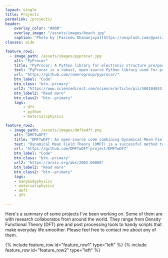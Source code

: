 ```yaml
---
layout: single
title: Projects
permalink: /projects/
header:
    overlay_color: "#000"
    overlay_image: "/assets/images/beach.jpg"
    caption: "Photo by [Pasindu Dhananjaya](https://unsplash.com/@pasiiijay) on [Unsplash](https://unsplash.com)"
classes: wide 

feature_row1:
  - image_path: /assets/images/pyprocar.jpg
    alt: "PyProcar"
    title: "PyProcar: A Python library for electronic structure pre/post-processing" 
    text: "PyProcar is a robust, open-source Python library used for pre- and post-processing of the electronic structure data coming from DFT calculations. PyProcar provides a set of functions that manage the PROCAR file obtained from Vasp and Abinit. Basically, the PROCAR file is a projection of the Kohn-Sham states over atomic orbitals. That projection is performed to every k-point in the considered mesh, every energy band and every atom. PyProcar is capable of performing a multitude of tasks including plotting plain and spin/atom/orbital projected band structures and Fermi surfaces- both in 2D and 3D, Fermi velocity plots, unfolding bands of a super cell, comparing band structures from multiple DFT calculations and generating a k-path for a given crystal structure."
    url: "https://github.com/romerogroup/pyprocar/"
    btn_label: "Code"
    btn_class: "btn--primary"
    url2: "https://www.sciencedirect.com/science/article/pii/S0010465519303935"
    btn_label2: "Read more"
    btn_class2: "btn--primary" 
    tags: 
        - dft
        - python
        - materialsphysics

feature_row2:
  - image_path: /assets/images/dmftwdft.png
    alt: "DMFTwDFT"
    title: "DMFTwDFT: An open-source code combining Dynamical Mean Field Theory with various Density Functional Theory packages"
    text: "Dynamical Mean Field Theory (DMFT) is a successful method to compute the electronic structure of strongly correlated materials, especially when it is combined with density functional theory (DFT). Here, we present an open-source computational package (and a library) combining DMFT with various DFT codes interfaced through the Wannier90 package. The correlated subspace is expanded as a linear combination of Wannier functions introduced in the DMFT approach as local orbitals. In particular, we provide a library mode for computing the DMFT density matrix. This library can be linked and then internally called from any DFT package, assuming that a set of localized orbitals can be generated in the correlated subspace. The existence of this library allows developers of other DFT codes to interface with our package and achieve the charge-self-consistency within DFT+DMFT loops. To test and check our implementation, we computed the density of states and the band structure of well-known correlated materials, namely LaNiO3, SrVO3, and NiO. The obtained results are compared to those obtained from other DFT+DMFT implementations."
    url: "https://github.com/DMFTwDFT-project/DMFTwDFT"
    btn_label: "Code"
    btn_class: "btn--primary"
    url2: "https://arxiv.org/abs/2002.00068"
    btn_label2: "Read more"
    btn_class2: "btn--primary"
    tags: 
    - manybodyphysics
    - materialsphysics 
    - dmft
    - dft 

---
```


Here's a summary of some projects I've been working on. Some of them are with research collaboratos from around the world. They range from Density Functional Theory (DFT) pre and post processing tools to handy scripts that make everyday life smoother. 
Please feel free to contact me about any of them. 

{% include feature_row id="feature_row1" type="left" %}
{% include feature_row id="feature_row2" type="left" %}



